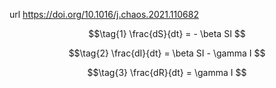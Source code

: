 url https://doi.org/10.1016/j.chaos.2021.110682

$$\tag{1}
\frac{dS}{dt} = - \beta SI
$$

$$\tag{2}
\frac{dI}{dt} = \beta SI - \gamma I
$$

$$\tag{3}
\frac{dR}{dt} = \gamma I 
$$
